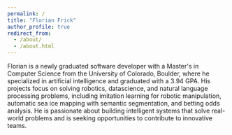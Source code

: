 ```yaml
---
permalink: /
title: "Florian Frick"
author_profile: true
redirect_from: 
  - /about/
  - /about.html
---
```



Florian is a newly graduated software developer with a Master's in Computer Science from the University of Colorado, Boulder, where he specialized in artificial intelligence and graduated with a 3.94 GPA. His projects focus on solving robotics, datascience, and natural language processing problems, including imitation learning for robotic manipulation, automatic sea ice mapping with semantic segmentation, and betting odds analysis. He is passionate about building intelligent systems that solve real-world problems and is seeking opportunities to contribute to innovative teams.